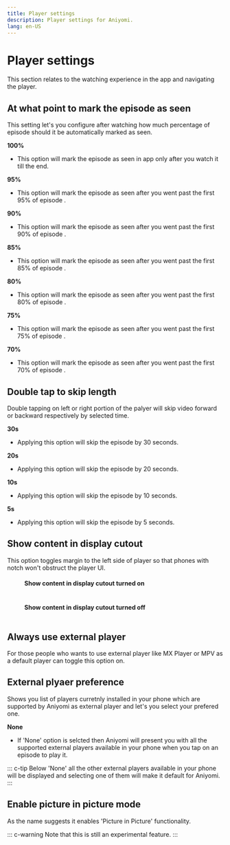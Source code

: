 ```yaml
---
title: Player settings
description: Player settings for Aniyomi.
lang: en-US
---
```


# Player settings
This section relates to the watching experience in the app and navigating the player.

## At what point to mark the episode as seen <Badge text="85%" type="default-indicator" vertical="middle" />
This setting let's you configure after watching how much percentage of episode should it be automatically marked as seen.

**100%**
- This option will mark the episode as seen in app only after you watch it till the end.

**95%**
- This option will mark the episode as seen after you went past the first 95% of episode .

**90%**
- This option will mark the episode as seen after you went past the first 90% of episode .

**85%**
- This option will mark the episode as seen after you went past the first 85% of episode .

**80%**
- This option will mark the episode as seen after you went past the first 80% of episode .

**75%**
- This option will mark the episode as seen after you went past the first 75% of episode .

**70%**
- This option will mark the episode as seen after you went past the first 70% of episode .

## Double tap to skip length <Badge text="10s" type="default-indicator" vertical="middle" />
Double tapping on left or right portion of the palyer will skip video forward or backward respectively by selected time.

**30s**
- Applying this option will skip the episode by 30 seconds.

**20s**
- Applying this option will skip the episode by 20 seconds.

**10s**
- Applying this option will skip the episode by 10 seconds.

**5s**
- Applying this option will skip the episode by 5 seconds.

## Show content in display cutout <Badge text="True" type="default-indicator" vertical="middle" />
This option toggles margin to the left side of player so that phones with notch won't obstruct the player UI.

<Carousel name="carousel-crop-borders">
<CarouselItem>
<figure class="centered">
	<h4>Show content in display cutout turned on</h4>
	<img height="auto" width= auto :src="$withBase('/assets/guides_player-display-cutout-on.png')">
</figure>
</CarouselItem>
<CarouselItem>
<figure class="centered">
	<h4>Show content in display cutout turned off</h4>
	<img height="auto" width= auto :src="$withBase('/assets/guides_player-display-cutout-off.png')">
</figure>
</CarouselItem>
</Carousel>

## Always use external player <Badge text="Fasle" type="default-indicator" vertical="middle" />
For those people who wants to use external player like MX Player or MPV as a default player can toggle this option on.

## External plyaer preference <Badge text="None" type="default-indicator" vertical="middle" />
Shows you list of players curretnly installed in your phone which are supported by Aniyomi as external player and let's you select your prefered one.

**None**
- If 'None' option is selcted then Aniyomi will present you with all the supported external players available in your phone when you tap on an episode to play it.

::: c-tip
Below 'None' all the other external players available in your phone will be displayed and selecting one of them will make it default for Aniyomi.
:::

## Enable picture in picture mode <Badge text="false" type="default-indicator" vertical="middle" />
As the name suggests it enables 'Picture in Picture' functionality.

::: c-warning
Note that this is still an experimental feature.
:::
